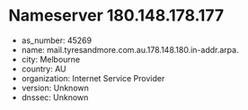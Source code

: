 # Nameserver 180.148.178.177

* as_number: 45269
* name: mail.tyresandmore.com.au.178.148.180.in-addr.arpa.
* city: Melbourne
* country: AU
* organization: Internet Service Provider
* version: Unknown
* dnssec: Unknown
